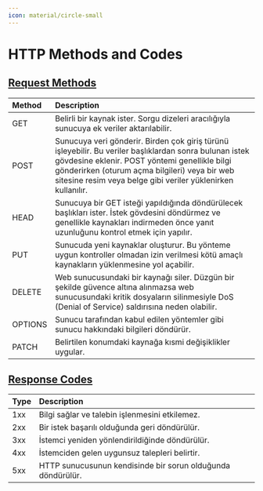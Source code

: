 ```yaml
---
icon: material/circle-small
---
```


# HTTP Methods and Codes

## [Request Methods](https://developer.mozilla.org/en-US/docs/Web/HTTP/Methods)

| Method | Description |
|:---|:---|
| GET | Belirli bir kaynak ister. Sorgu dizeleri aracılığıyla sunucuya ek veriler aktarılabilir. |
| POST | Sunucuya veri gönderir. Birden çok giriş türünü işleyebilir. Bu veriler başlıklardan sonra bulunan istek gövdesine eklenir. POST yöntemi genellikle bilgi gönderirken (oturum açma bilgileri) veya bir web sitesine resim veya belge gibi veriler yüklenirken kullanılır. |
| HEAD | Sunucuya bir GET isteği yapıldığında döndürülecek başlıkları ister. İstek gövdesini döndürmez ve genellikle kaynakları indirmeden önce yanıt uzunluğunu kontrol etmek için yapılır. |
| PUT | Sunucuda yeni kaynaklar oluşturur. Bu yönteme uygun kontroller olmadan izin verilmesi kötü amaçlı kaynakların yüklenmesine yol açabilir. |
| DELETE | Web sunucusundaki bir kaynağı siler. Düzgün bir şekilde güvence altına alınmazsa web sunucusundaki kritik dosyaların silinmesiyle DoS (Denial of Service) saldırısına neden olabilir. |
| OPTIONS | Sunucu tarafından kabul edilen yöntemler gibi sunucu hakkındaki bilgileri döndürür. |
| PATCH | Belirtilen konumdaki kaynağa kısmi değişiklikler uygular. |

## [Response Codes](https://developer.mozilla.org/en-US/docs/Web/HTTP/Status)

| Type | Description |
|:---|:---|
| 1xx | Bilgi sağlar ve talebin işlenmesini etkilemez. |
| 2xx | Bir istek başarılı olduğunda geri döndürülür. |
| 3xx | İstemci yeniden yönlendirildiğinde döndürülür. |
| 4xx | İstemciden gelen uygunsuz talepleri belirtir. |
| 5xx | HTTP sunucusunun kendisinde bir sorun olduğunda döndürülür. |
